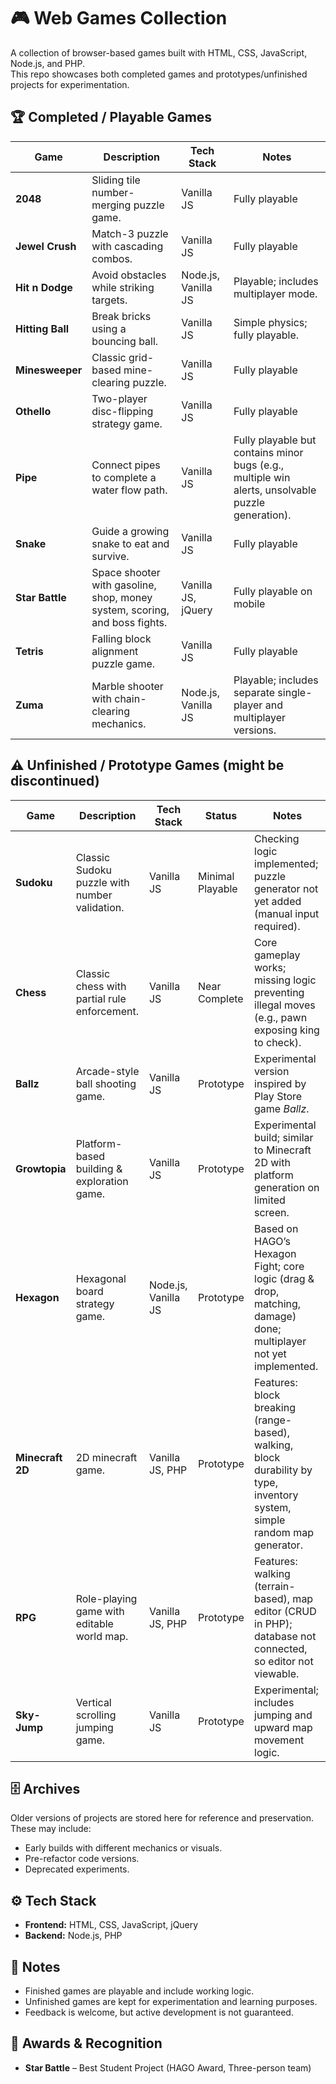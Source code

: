 # 🎮 Web Games Collection

A collection of browser-based games built with HTML, CSS, JavaScript, Node.js, and PHP.  
This repo showcases both completed games and prototypes/unfinished projects for experimentation.

## 🏆 Completed / Playable Games

| Game             | Description                                                                | Tech Stack          | Notes                                                                                             |
| ---------------- | -------------------------------------------------------------------------- | ------------------- | ------------------------------------------------------------------------------------------------- |
| **2048**         | Sliding tile number-merging puzzle game.                                   | Vanilla JS          | Fully playable                                                                                    |
| **Jewel Crush**  | Match-3 puzzle with cascading combos.                                      | Vanilla JS          | Fully playable                                                                                    |
| **Hit n Dodge**  | Avoid obstacles while striking targets.                                    | Node.js, Vanilla JS | Playable; includes multiplayer mode.                                                              |
| **Hitting Ball** | Break bricks using a bouncing ball.                                        | Vanilla JS          | Simple physics; fully playable.                                                                   |
| **Minesweeper**  | Classic grid-based mine-clearing puzzle.                                   | Vanilla JS          | Fully playable                                                                                    |
| **Othello**      | Two-player disc-flipping strategy game.                                    | Vanilla JS          | Fully playable                                                                                    |
| **Pipe**         | Connect pipes to complete a water flow path.                               | Vanilla JS          | Fully playable but contains minor bugs (e.g., multiple win alerts, unsolvable puzzle generation). |
| **Snake**        | Guide a growing snake to eat and survive.                                  | Vanilla JS          | Fully playable                                                                                    |
| **Star Battle**  | Space shooter with gasoline, shop, money system, scoring, and boss fights. | Vanilla JS, jQuery  | Fully playable on mobile                                                                          |
| **Tetris**       | Falling block alignment puzzle game.                                       | Vanilla JS          | Fully playable                                                                                    |
| **Zuma**         | Marble shooter with chain-clearing mechanics.                              | Node.js, Vanilla JS | Playable; includes separate single-player and multiplayer versions.                               |

## ⚠️ Unfinished / Prototype Games (might be discontinued)

| Game             | Description                                   | Tech Stack          | Status           | Notes                                                                                                                     |
| ---------------- | --------------------------------------------- | ------------------- | ---------------- | ------------------------------------------------------------------------------------------------------------------------- |
| **Sudoku**       | Classic Sudoku puzzle with number validation. | Vanilla JS          | Minimal Playable | Checking logic implemented; puzzle generator not yet added (manual input required).                                       |
| **Chess**        | Classic chess with partial rule enforcement.  | Vanilla JS          | Near Complete    | Core gameplay works; missing logic preventing illegal moves (e.g., pawn exposing king to check).                          |
| **Ballz**        | Arcade-style ball shooting game.              | Vanilla JS          | Prototype        | Experimental version inspired by Play Store game _Ballz_.                                                                 |
| **Growtopia**    | Platform-based building & exploration game.   | Vanilla JS          | Prototype        | Experimental build; similar to Minecraft 2D with platform generation on limited screen.                                   |
| **Hexagon**      | Hexagonal board strategy game.                | Node.js, Vanilla JS | Prototype        | Based on HAGO’s Hexagon Fight; core logic (drag & drop, matching, damage) done; multiplayer not yet implemented.          |
| **Minecraft 2D** | 2D minecraft game.                            | Vanilla JS, PHP     | Prototype        | Features: block breaking (range-based), walking, block durability by type, inventory system, simple random map generator. |
| **RPG**          | Role-playing game with editable world map.    | Vanilla JS, PHP     | Prototype        | Features: walking (terrain-based), map editor (CRUD in PHP); database not connected, so editor not viewable.              |
| **Sky-Jump**     | Vertical scrolling jumping game.              | Vanilla JS          | Prototype        | Experimental; includes jumping and upward map movement logic.                                                             |

## 🗄️ Archives

Older versions of projects are stored here for reference and preservation.  
These may include:

-   Early builds with different mechanics or visuals.
-   Pre-refactor code versions.
-   Deprecated experiments.

## ⚙️ Tech Stack

-   **Frontend:** HTML, CSS, JavaScript, jQuery
-   **Backend:** Node.js, PHP

## 📌 Notes

-   Finished games are playable and include working logic.
-   Unfinished games are kept for experimentation and learning purposes.
-   Feedback is welcome, but active development is not guaranteed.

## 🏅 Awards & Recognition

-   **Star Battle** – Best Student Project (HAGO Award, Three-person team)
